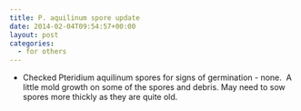 ```yaml
---
title: P. aquilinum spore update
date: 2014-02-04T09:54:57+00:00
layout: post
categories:
  - for others
---
```

  * Checked Pteridium aquilinum spores for signs of germination - none.  A little mold growth on some of the spores and debris. May need to sow spores more thickly as they are quite old.
